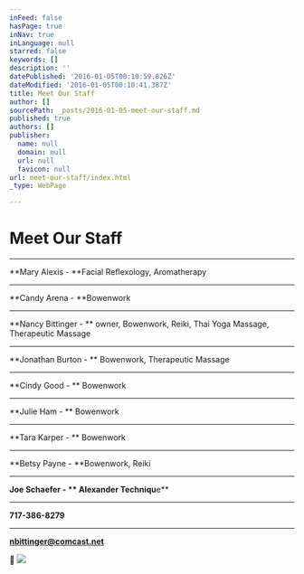 ```yaml
---
inFeed: false
hasPage: true
inNav: true
inLanguage: null
starred: false
keywords: []
description: ''
datePublished: '2016-01-05T00:10:59.826Z'
dateModified: '2016-01-05T00:10:41.387Z'
title: Meet Our Staff
author: []
sourcePath: _posts/2016-01-05-meet-our-staff.md
published: true
authors: []
publisher:
  name: null
  domain: null
  url: null
  favicon: null
url: meet-our-staff/index.html
_type: WebPage

---
```

# Meet Our Staff

****

**Mary Alexis - **Facial Reflexology, Aromatherapy

****

**Candy Arena - **Bowenwork

****

**Nancy Bittinger - ** owner, Bowenwork, Reiki, Thai Yoga Massage,
Therapeutic Massage

****

**Jonathan Burton - ** Bowenwork, Therapeutic Massage

****

**Cindy Good - ** Bowenwork

****

**Julie Ham - ** Bowenwork

****

**Tara Karper - ** Bowenwork

****

**Betsy Payne - **Bowenwork, Reiki

****

**Joe Schaefer - ** Alexander Techniqu**e**

****

**717-386-8279**

****

**nbittinger@comcast.net**


![](https://the-grid-user-content.s3-us-west-2.amazonaws.com/83821af4-d1f2-4dcb-8875-943698743a1e.jpg)